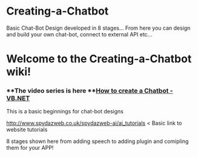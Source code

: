 # Creating-a-Chatbot
Basic Chat-Bot Design developed in 8 stages... From here you can design and build your own chat-bot, connect to external API etc...


# Welcome to the Creating-a-Chatbot wiki!


### **The video series is here **[How to create a Chatbot - VB.NET](https://www.youtube.com/playlist?list=PLwFjPd-e-QgtKxBQztq2HsnLhra_vRBLx)


This is a basic beginnings for chat-bot designs

http://www.spydazweb.co.uk/spydazweb-ai/ai_tutorials < Basic link to website tutorials

8 stages shown here from adding speech to adding plugin and comipling them for your APP!


